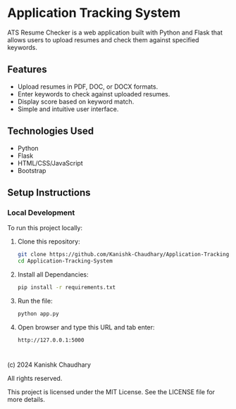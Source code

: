 # Application Tracking System

ATS Resume Checker is a web application built with Python and Flask that allows users to upload resumes and check them against specified keywords.

## Features

- Upload resumes in PDF, DOC, or DOCX formats.
- Enter keywords to check against uploaded resumes.
- Display score based on keyword match.
- Simple and intuitive user interface.

## Technologies Used

- Python
- Flask
- HTML/CSS/JavaScript
- Bootstrap

## Setup Instructions

### Local Development

To run this project locally:

1. Clone this repository:

   ```bash
   git clone https://github.com/Kanishk-Chaudhary/Application-Tracking-System.git
   cd Application-Tracking-System

   ```

2. Install all Dependancies:

   ```bash
   pip install -r requirements.txt

   ```

3. Run the file:

   ```bash
   python app.py

   ```

4. Open browser and type this URL and tab enter:
   ```bash
   http://127.0.0.1:5000
   ```

#

(c) 2024 Kanishk Chaudhary

All rights reserved.

This project is licensed under the MIT License. See the LICENSE file for more details.

